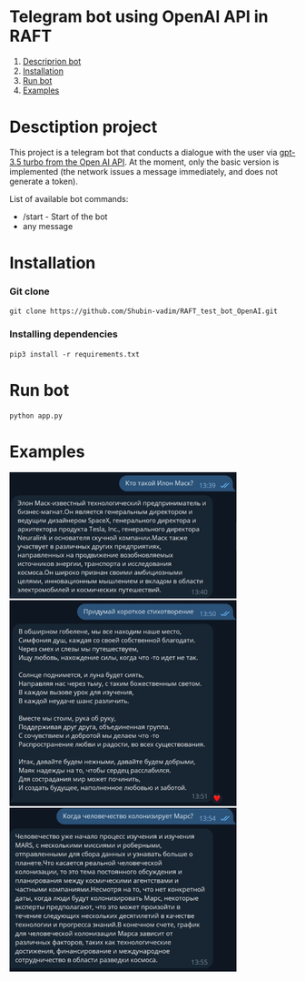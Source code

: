 # Telegram bot using OpenAI API in RAFT
 
1. [Descriprion bot](#description)
2. [Installation](#install)
3. [Run bot](#run)
4. [Examples](#examples)
   
# <a name="description">Desctiption project</a>

This project is a telegram bot that conducts a dialogue with the user via [gpt-3.5 turbo from the Open AI API](https://platform.openai.com/docs/models/gpt-3-5). At the moment, only the basic version is implemented (the network issues a message immediately, and does not generate a token).

List of available bot commands:
- /start - Start of the bot
- any message

# <a name="install">Installation</a>

### Git clone
```
git clone https://github.com/Shubin-vadim/RAFT_test_bot_OpenAI.git
```
### Installing dependencies

```
pip3 install -r requirements.txt
```

# <a name="run">Run bot</a>

```
python app.py
```

# <a name="examples">Examples</a>
<img src="https://github.com/Shubin-vadim/RAFT_test_bot_OpenAI/blob/master/imgs/example1.jpg" width="400" alt="example1" />
<img src="https://github.com/Shubin-vadim/RAFT_test_bot_OpenAI/blob/master/imgs/example2.jpg" width="400" alt="example2" />
<img src="https://github.com/Shubin-vadim/RAFT_test_bot_OpenAI/blob/master/imgs/example3.jpg" width="400" alt="example3" />
